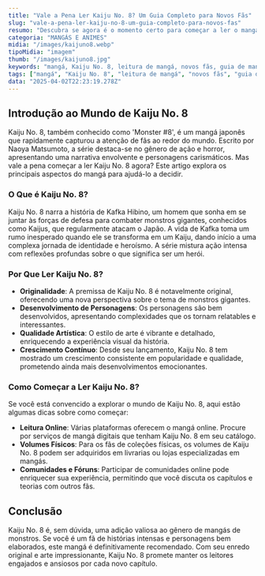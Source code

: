 ```yaml
---
title: "Vale a Pena Ler Kaiju No. 8? Um Guia Completo para Novos Fãs"
slug: "vale-a-pena-ler-kaiju-no-8-um-guia-completo-para-novos-fas"
resumo: "Descubra se agora é o momento certo para começar a ler o mangá Kaiju No. 8, um fenômeno recente no mundo dos mangás. Este guia oferece um panorama da trama, personagens, e dicas para novos leitores."
categoria: "MANGÁS E ANIMES"
midia: "/images/kaijuno8.webp"
tipoMidia: "imagem"
thumb: "/images/kaijuno8.jpg"
keywords: "mangá, Kaiju No. 8, leitura de mangá, novos fãs, guia de mangá, monstros gigantes, quadrinhos japoneses, dicas de mangá"
tags: ["mangá", "Kaiju No. 8", "leitura de mangá", "novos fãs", "guia de mangá", "monstros gigantes", "quadrinhos japoneses", "dicas de mangá"]
data: "2025-04-02T22:23:19.278Z"
---
```


## Introdução ao Mundo de Kaiju No. 8
Kaiju No. 8, também conhecido como 'Monster #8', é um mangá japonês que rapidamente capturou a atenção de fãs ao redor do mundo. Escrito por Naoya Matsumoto, a série destaca-se no gênero de ação e horror, apresentando uma narrativa envolvente e personagens carismáticos. Mas vale a pena começar a ler Kaiju No. 8 agora? Este artigo explora os principais aspectos do mangá para ajudá-lo a decidir.

### O Que é Kaiju No. 8?
Kaiju No. 8 narra a história de Kafka Hibino, um homem que sonha em se juntar às forças de defesa para combater monstros gigantes, conhecidos como Kaijus, que regularmente atacam o Japão. A vida de Kafka toma um rumo inesperado quando ele se transforma em um Kaiju, dando início a uma complexa jornada de identidade e heroísmo. A série mistura ação intensa com reflexões profundas sobre o que significa ser um herói.

### Por Que Ler Kaiju No. 8?
- **Originalidade**: A premissa de Kaiju No. 8 é notavelmente original, oferecendo uma nova perspectiva sobre o tema de monstros gigantes.
- **Desenvolvimento de Personagens**: Os personagens são bem desenvolvidos, apresentando complexidades que os tornam relatables e interessantes.
- **Qualidade Artística**: O estilo de arte é vibrante e detalhado, enriquecendo a experiência visual da história.
- **Crescimento Contínuo**: Desde seu lançamento, Kaiju No. 8 tem mostrado um crescimento consistente em popularidade e qualidade, prometendo ainda mais desenvolvimentos emocionantes.

### Como Começar a Ler Kaiju No. 8?
Se você está convencido a explorar o mundo de Kaiju No. 8, aqui estão algumas dicas sobre como começar:
- **Leitura Online**: Várias plataformas oferecem o mangá online. Procure por serviços de mangá digitais que tenham Kaiju No. 8 em seu catálogo.
- **Volumes Físicos**: Para os fãs de coleções físicas, os volumes de Kaiju No. 8 podem ser adquiridos em livrarias ou lojas especializadas em mangás.
- **Comunidades e Fóruns**: Participar de comunidades online pode enriquecer sua experiência, permitindo que você discuta os capítulos e teorias com outros fãs.

## Conclusão
Kaiju No. 8 é, sem dúvida, uma adição valiosa ao gênero de mangás de monstros. Se você é um fã de histórias intensas e personagens bem elaborados, este mangá é definitivamente recomendado. Com seu enredo original e arte impressionante, Kaiju No. 8 promete manter os leitores engajados e ansiosos por cada novo capítulo.